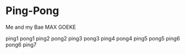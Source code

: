 # Ping-Pong
Me and my Bae MAX GOEKE

ping1
pong1
ping2
pong2
ping3
pong3
ping4
pong4
ping5
pong5
ping6
pong6
ping7
